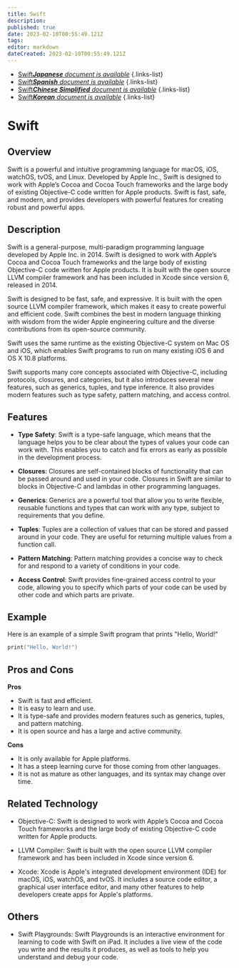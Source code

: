 ```yaml
---
title: Swift
description: 
published: true
date: 2023-02-10T00:55:49.121Z
tags: 
editor: markdown
dateCreated: 2023-02-10T00:55:49.121Z
---
```


- [Swift***Japanese** document is available*](/ja/Knowledge-base/Dictionary/swift)
{.links-list}
- [Swift***Spanish** document is available*](/es/Knowledge-base/Dictionary/swift)
{.links-list}
- [Swift***Chinese Simplified** document is available*](/zh/Knowledge-base/Dictionary/swift)
{.links-list}
- [Swift***Korean** document is available*](/ko/Knowledge-base/Dictionary/swift)
{.links-list}


# Swift

## Overview
Swift is a powerful and intuitive programming language for macOS, iOS, watchOS, tvOS, and Linux. Developed by Apple Inc., Swift is designed to work with Apple’s Cocoa and Cocoa Touch frameworks and the large body of existing Objective-C code written for Apple products. Swift is fast, safe, and modern, and provides developers with powerful features for creating robust and powerful apps.

## Description
Swift is a general-purpose, multi-paradigm programming language developed by Apple Inc. in 2014. Swift is designed to work with Apple’s Cocoa and Cocoa Touch frameworks and the large body of existing Objective-C code written for Apple products. It is built with the open source LLVM compiler framework and has been included in Xcode since version 6, released in 2014.

Swift is designed to be fast, safe, and expressive. It is built with the open source LLVM compiler framework, which makes it easy to create powerful and efficient code. Swift combines the best in modern language thinking with wisdom from the wider Apple engineering culture and the diverse contributions from its open-source community.

Swift uses the same runtime as the existing Objective-C system on Mac OS and iOS, which enables Swift programs to run on many existing iOS 6 and OS X 10.8 platforms.

Swift supports many core concepts associated with Objective-C, including protocols, closures, and categories, but it also introduces several new features, such as generics, tuples, and type inference. It also provides modern features such as type safety, pattern matching, and access control.

## Features

- **Type Safety**: Swift is a type-safe language, which means that the language helps you to be clear about the types of values your code can work with. This enables you to catch and fix errors as early as possible in the development process.

- **Closures**: Closures are self-contained blocks of functionality that can be passed around and used in your code. Closures in Swift are similar to blocks in Objective-C and lambdas in other programming languages.

- **Generics**: Generics are a powerful tool that allow you to write flexible, reusable functions and types that can work with any type, subject to requirements that you define.

- **Tuples**: Tuples are a collection of values that can be stored and passed around in your code. They are useful for returning multiple values from a function call.

- **Pattern Matching**: Pattern matching provides a concise way to check for and respond to a variety of conditions in your code.

- **Access Control**: Swift provides fine-grained access control to your code, allowing you to specify which parts of your code can be used by other code and which parts are private.

## Example
Here is an example of a simple Swift program that prints "Hello, World!"

```swift
print("Hello, World!")
```

## Pros and Cons

**Pros**

- Swift is fast and efficient.
- It is easy to learn and use.
- It is type-safe and provides modern features such as generics, tuples, and pattern matching.
- It is open source and has a large and active community.

**Cons**

- It is only available for Apple platforms.
- It has a steep learning curve for those coming from other languages.
- It is not as mature as other languages, and its syntax may change over time.

## Related Technology

- Objective-C: Swift is designed to work with Apple’s Cocoa and Cocoa Touch frameworks and the large body of existing Objective-C code written for Apple products.

- LLVM Compiler: Swift is built with the open source LLVM compiler framework and has been included in Xcode since version 6.

- Xcode: Xcode is Apple's integrated development environment (IDE) for macOS, iOS, watchOS, and tvOS. It includes a source code editor, a graphical user interface editor, and many other features to help developers create apps for Apple's platforms. 

## Others

- Swift Playgrounds: Swift Playgrounds is an interactive environment for learning to code with Swift on iPad. It includes a live view of the code you write and the results it produces, as well as tools to help you understand and debug your code.